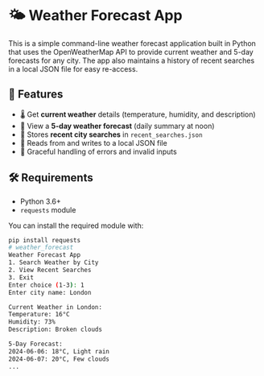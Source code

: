 # 🌤️ Weather Forecast App

This is a simple command-line weather forecast application built in Python that uses the OpenWeatherMap API to provide current weather and 5-day forecasts for any city. The app also maintains a history of recent searches in a local JSON file for easy re-access.

## 🚀 Features

- 🌡️ Get **current weather** details (temperature, humidity, and description)
- 📅 View a **5-day weather forecast** (daily summary at noon)
- 🧠 Stores **recent city searches** in `recent_searches.json`
- 📂 Reads from and writes to a local JSON file
- 🧼 Graceful handling of errors and invalid inputs

## 🛠️ Requirements

- Python 3.6+
- `requests` module

You can install the required module with:

```bash
pip install requests
# weather_forecast
Weather Forecast App
1. Search Weather by City
2. View Recent Searches
3. Exit
Enter choice (1-3): 1
Enter city name: London

Current Weather in London:
Temperature: 16°C
Humidity: 73%
Description: Broken clouds

5-Day Forecast:
2024-06-06: 18°C, Light rain
2024-06-07: 20°C, Few clouds
...
